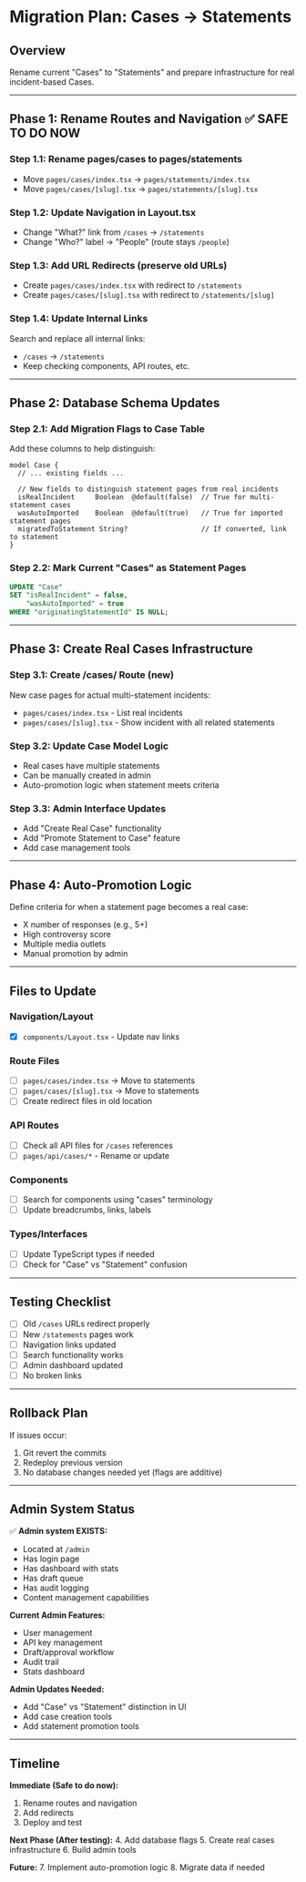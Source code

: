 # Migration Plan: Cases → Statements

## Overview
Rename current "Cases" to "Statements" and prepare infrastructure for real incident-based Cases.

---

## Phase 1: Rename Routes and Navigation ✅ SAFE TO DO NOW

### Step 1.1: Rename pages/cases to pages/statements
- Move `pages/cases/index.tsx` → `pages/statements/index.tsx`
- Move `pages/cases/[slug].tsx` → `pages/statements/[slug].tsx`

### Step 1.2: Update Navigation in Layout.tsx
- Change "What?" link from `/cases` → `/statements`
- Change "Who?" label → "People" (route stays `/people`)

### Step 1.3: Add URL Redirects (preserve old URLs)
- Create `pages/cases/index.tsx` with redirect to `/statements`
- Create `pages/cases/[slug].tsx` with redirect to `/statements/[slug]`

### Step 1.4: Update Internal Links
Search and replace all internal links:
- `/cases` → `/statements`
- Keep checking components, API routes, etc.

---

## Phase 2: Database Schema Updates

### Step 2.1: Add Migration Flags to Case Table
Add these columns to help distinguish:
```prisma
model Case {
  // ... existing fields ...

  // New fields to distinguish statement pages from real incidents
  isRealIncident     Boolean  @default(false)  // True for multi-statement cases
  wasAutoImported    Boolean  @default(true)   // True for imported statement pages
  migratedToStatement String?                  // If converted, link to statement
}
```

### Step 2.2: Mark Current "Cases" as Statement Pages
```sql
UPDATE "Case"
SET "isRealIncident" = false,
    "wasAutoImported" = true
WHERE "originatingStatementId" IS NULL;
```

---

## Phase 3: Create Real Cases Infrastructure

### Step 3.1: Create /cases/ Route (new)
New case pages for actual multi-statement incidents:
- `pages/cases/index.tsx` - List real incidents
- `pages/cases/[slug].tsx` - Show incident with all related statements

### Step 3.2: Update Case Model Logic
- Real cases have multiple statements
- Can be manually created in admin
- Auto-promotion logic when statement meets criteria

### Step 3.3: Admin Interface Updates
- Add "Create Real Case" functionality
- Add "Promote Statement to Case" feature
- Add case management tools

---

## Phase 4: Auto-Promotion Logic

Define criteria for when a statement page becomes a real case:
- X number of responses (e.g., 5+)
- High controversy score
- Multiple media outlets
- Manual promotion by admin

---

## Files to Update

### Navigation/Layout
- [x] `components/Layout.tsx` - Update nav links

### Route Files
- [ ] `pages/cases/index.tsx` → Move to statements
- [ ] `pages/cases/[slug].tsx` → Move to statements
- [ ] Create redirect files in old location

### API Routes
- [ ] Check all API files for `/cases` references
- [ ] `pages/api/cases/*` - Rename or update

### Components
- [ ] Search for components using "cases" terminology
- [ ] Update breadcrumbs, links, labels

### Types/Interfaces
- [ ] Update TypeScript types if needed
- [ ] Check for "Case" vs "Statement" confusion

---

## Testing Checklist

- [ ] Old `/cases` URLs redirect properly
- [ ] New `/statements` pages work
- [ ] Navigation links updated
- [ ] Search functionality works
- [ ] Admin dashboard updated
- [ ] No broken links

---

## Rollback Plan

If issues occur:
1. Git revert the commits
2. Redeploy previous version
3. No database changes needed yet (flags are additive)

---

## Admin System Status

✅ **Admin system EXISTS:**
- Located at `/admin`
- Has login page
- Has dashboard with stats
- Has draft queue
- Has audit logging
- Content management capabilities

**Current Admin Features:**
- User management
- API key management
- Draft/approval workflow
- Audit trail
- Stats dashboard

**Admin Updates Needed:**
- Add "Case" vs "Statement" distinction in UI
- Add case creation tools
- Add statement promotion tools

---

## Timeline

**Immediate (Safe to do now):**
1. Rename routes and navigation
2. Add redirects
3. Deploy and test

**Next Phase (After testing):**
4. Add database flags
5. Create real cases infrastructure
6. Build admin tools

**Future:**
7. Implement auto-promotion logic
8. Migrate data if needed
